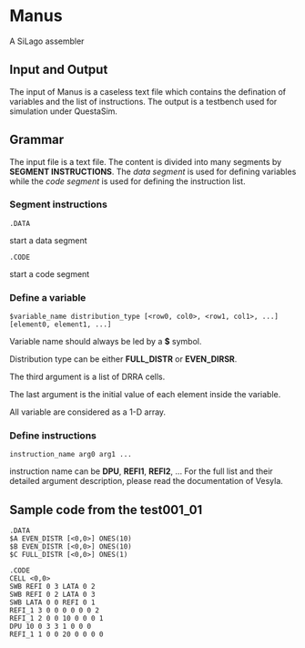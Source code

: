 # Manus
 
A SiLago assembler

## Input and Output

The input of Manus is a caseless text file which contains the defination of variables and
the list of instructions. The output is a testbench used for simulation under
QuestaSim.

## Grammar

The input file is a text file. The content is divided into many segments by __SEGMENT INSTRUCTIONS__.
The _data segment_ is used for defining variables while the _code segment_ is used
for defining the instruction list.

### Segment instructions

````.DATA````

start a data segment

````.CODE````

start a code segment

### Define a variable

````$variable_name distribution_type [<row0, col0>, <row1, col1>, ...] [element0, element1, ...]````

Variable name should always be led by a __$__ symbol.

Distribution type can be either __FULL\_DISTR__ or __EVEN\_DIRSR__.

The third argument is a list of DRRA cells.

The last argument is the initial value of each element inside the variable.

All variable are considered as a 1-D array.

### Define instructions

````instruction_name arg0 arg1 ...````

instruction name can be __DPU__, __REFI1__, __REFI2__, ... For the full list and their detailed
argument description, please read the documentation of Vesyla.

## Sample code from the test001_01

````
.DATA
$A EVEN_DISTR [<0,0>] ONES(10)
$B EVEN_DISTR [<0,0>] ONES(10)
$C FULL_DISTR [<0,0>] ONES(1)

.CODE
CELL <0,0>
SWB REFI 0 3 LATA 0 2
SWB REFI 0 2 LATA 0 3
SWB LATA 0 0 REFI 0 1
REFI_1 3 0 0 0 0 0 0 2
REFI_1 2 0 0 10 0 0 0 1
DPU 10 0 3 3 1 0 0 0
REFI_1 1 0 0 20 0 0 0 0

````
